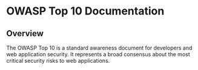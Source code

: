 # OWASP Top 10 Documentation

## Overview

The OWASP Top 10 is a standard awareness document for developers and web application security. It represents a broad consensus about the most critical security risks to web applications.